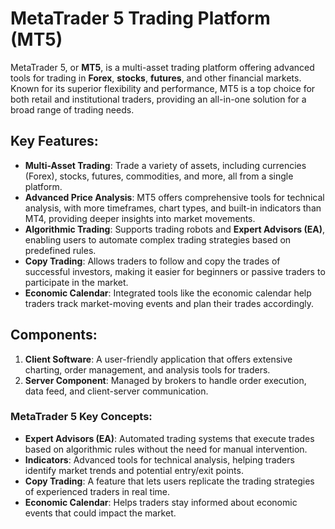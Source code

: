 # **MetaTrader 5 Trading Platform (MT5)**

MetaTrader 5, or **MT5**, is a multi-asset trading platform offering advanced tools for trading in **Forex**, **stocks**, **futures**, and other financial markets. Known for its superior flexibility and performance, MT5 is a top choice for both retail and institutional traders, providing an all-in-one solution for a broad range of trading needs.

## **Key Features:**
- **Multi-Asset Trading**: Trade a variety of assets, including currencies (Forex), stocks, futures, commodities, and more, all from a single platform.
- **Advanced Price Analysis**: MT5 offers comprehensive tools for technical analysis, with more timeframes, chart types, and built-in indicators than MT4, providing deeper insights into market movements.
- **Algorithmic Trading**: Supports trading robots and **Expert Advisors (EA)**, enabling users to automate complex trading strategies based on predefined rules.
- **Copy Trading**: Allows traders to follow and copy the trades of successful investors, making it easier for beginners or passive traders to participate in the market.
- **Economic Calendar**: Integrated tools like the economic calendar help traders track market-moving events and plan their trades accordingly.

## **Components:**
1. **Client Software**: A user-friendly application that offers extensive charting, order management, and analysis tools for traders.
2. **Server Component**: Managed by brokers to handle order execution, data feed, and client-server communication.

### **MetaTrader 5 Key Concepts:**
- **Expert Advisors (EA)**: Automated trading systems that execute trades based on algorithmic rules without the need for manual intervention.
- **Indicators**: Advanced tools for technical analysis, helping traders identify market trends and potential entry/exit points.
- **Copy Trading**: A feature that lets users replicate the trading strategies of experienced traders in real time.
- **Economic Calendar**: Helps traders stay informed about economic events that could impact the market.
